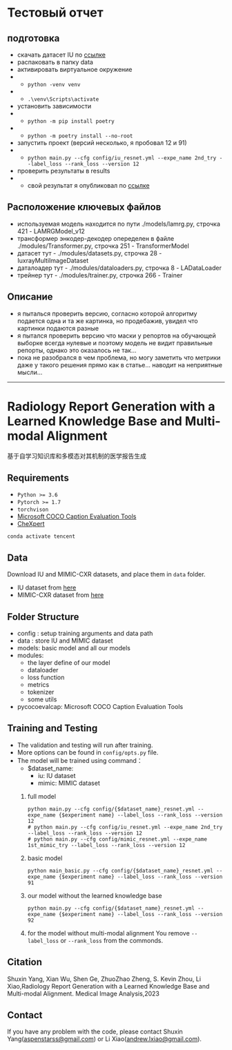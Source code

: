 # Тестовый отчет
## подготовка
- скачать датасет IU по [ссылке](https://drive.google.com/file/d/1uLIbyM01jvJURcRmclUsLvLd9vJAmwCG/view?usp=sharing)
- распаковать в папку data
- активировать виртуальное окружение 
- - `python -venv venv`
- - `.\venv\Scripts\activate`
- установить зависимости 
- - `python -m pip install poetry`
- - `python -m poetry install --no-root`
- запустить проект (версий несколько, я пробовал 12 и 91)
- - `python main.py --cfg config/iu_resnet.yml --expe_name 2nd_try --label_loss --rank_loss --version 12`
- проверить результаты в results
- - свой результат я опубликовал по [ссылке](https://drive.google.com/file/d/12HFamaJtq5Sy4mZyhDNBybIs_9OpWytm/view?usp=sharing) 

## Расположение ключевых файлов
- используемая модель находится по пути ./models/lamrg.py, строчка 421 - LAMRGModel_v12
- трансформер энкодер-декодер опеределен в файле ./modules/Transformer.py, строчка 251 - TransformerModel
- датасет тут - ./modules/datasets.py, строчка 28 - IuxrayMultiImageDataset
- даталоадер тут - ./modules/dataloaders.py, строчка 8 - LADataLoader
- трейнер тут - ./modules/trainer.py, строчка 266 - Trainer

## Описание
- я пыталься проверить версию, согласно которой алгоритму подается одна и та же картинка, но продебажив, увидел что картинки подаются разные 
- я пытался проверить версию что маски у репортов на обучающей выборке всегда нулевые и поэтому модель не видит правильные репорты, однако это оказалось не так...
- пока не разобрался в чем проблема, но могу заметить что метрики даже у такого решения прямо как в статье... наводит на неприятные мысли...



---------------------------


# Radiology Report Generation with a Learned Knowledge Base and Multi-modal Alignment

基于自学习知识库和多模态对其机制的医学报告生成

## Requirements
- `Python >= 3.6`
- `Pytorch >= 1.7`
- `torchvison`
- [Microsoft COCO Caption Evaluation Tools](https://github.com/tylin/coco-caption)
- [CheXpert](https://github.com/stanfordmlgroup/chexpert-labeler)

`conda activate tencent`

## Data

Download IU and MIMIC-CXR datasets, and place them in `data` folder.

- IU dataset from [here](https://iuhealth.org/find-medical-services/x-rays)
- MIMIC-CXR dataset from [here](https://physionet.org/content/mimic-cxr-jpg/2.0.0/)
    
    
## Folder Structure
- config : setup training arguments and data path
- data : store IU and MIMIC dataset
- models: basic model and all our models
- modules: 
    - the layer define of our model 
    - dataloader
    - loss function
    - metrics
    - tokenizer
    - some utils
- pycocoevalcap: Microsoft COCO Caption Evaluation Tools

## Training and Testing
- The validation and testing will run after training.
- More options can be found in `config/opts.py` file.
- The model will be trained using command：
    - $dataset_name:
        - iu: IU dataset
        - mimic: MIMIC dataset
    1. full model
    
        ```
        python main.py --cfg config/{$dataset_name}_resnet.yml --expe_name {$experiment name} --label_loss --rank_loss --version 12
        # python main.py --cfg config/iu_resnet.yml --expe_name 2nd_try --label_loss --rank_loss --version 12 
        # python main.py --cfg config/mimic_resnet.yml --expe_name 1st_mimic_try --label_loss --rank_loss --version 12 
        ```
        
    2. basic model
    
        ```
        python main_basic.py --cfg config/{$dataset_name}_resnet.yml --expe_name {$experiment name} --label_loss --rank_loss --version 91
        ```
        
    3. our model without the learned knowledge base
    
        ```
        python main.py --cfg config/{$dataset_name}_resnet.yml --expe_name {$experiment name} --label_loss --rank_loss --version 92
        ```
        
    4. for the model without multi-modal alignment
        You remove `--label_loss` or `--rank_loss` from the commonds.

## Citation
Shuxin Yang, Xian Wu, Shen Ge, ZhuoZhao Zheng, S. Kevin Zhou, Li Xiao,Radiology Report Generation with a Learned Knowledge Base and Multi-modal Alignment. Medical Image Analysis,2023

## Contact
If you have any problem with the code, please contact Shuxin Yang(aspenstarss@gmail.com) or Li Xiao(andrew.lxiao@gmail.com).
